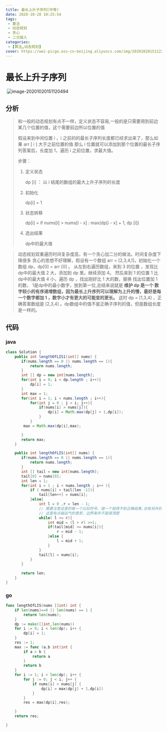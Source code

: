 ```yaml
---
title: 最长上升子序列[中等]
date: 2020-10-20 10:25:54
tags: 
 - 算法
 - 动态规划
 - 贪心
 - 二分插入
categories: 
 - [算法,动态规划]
cover: https://wei-picgo.oss-cn-beijing.aliyuncs.com/img/20201020151122.png
---
```


# 最长上升子序列

​	![image-20201020151120494](https://wei-picgo.oss-cn-beijing.aliyuncs.com/img/20201020151122.png)

## 分析

> 和一般的动态规划有点不一样，定义状态不容易,一般的是只需要用到前边某几个位置的值，这个需要前边所以位置的值
>
> 假设来到中间位置 i ，i 之前的的最长子序列长度都已经求出来了，那么如果 arr [ i ] 大于之前位置的值 那么 i 位置就可以添加到那个位置的最长子序列答案后，长度加 1，遍历 i 之前位置，求最大值。
>
> 步骤：
>
> 1. 定义状态
>
>    dp [i] ： 以 i 结尾的数组的最大上升子序列的长度
>
> 2. 初始化
>
>    dp[i] = 1
>
> 3. 状态转移
>
>    dp[i] = if nums[i] > nums[i - x] : max(dp[i - x] + 1, dp [i])
>
> 4. 选出结果
>
>    dp中的最大值

> 动态规划双重遍历时间复杂度高，有一个贪心加二分的做法。时间复杂度下降很多
> 贪心的思想不好理解，假设有一个数组 arr = [2,3,4,1]，初始化一个数组 dp，dp[0] = arr [0] 。
> 从左到右遍历数组，来到 3 的位置 ，发现比 dp中的最大值 2 大，添加到 dp 里。继续添加 4。
> 然后来到 1 的位置 1 比 dp中的最大值 4 小，遍历 dp ，找出刚好比 1 大的数，替换 找出位置加 1 的数，
> 1是dp中的最小数字，放到第一位,总结来说就是 **维护 dp 是一个 数字较小的有序递增数组，因为最长上升序列可以理解为上升的慢，最好是每一个数字都加 1 ，数字小才有更大的可能变的更长。**
> 这时 dp = [1,3,4] ，正确答案数组是 [2,3,4] 。dp数组中的值不是正确子序列的值，但是数组长度是一样的。

## 代码

### java

```java
class Solution {
    public int lengthOfLIS1(int[] nums) {
       if(nums.length == 0 || nums.length == 1){
           return nums.length;
       } 
       int [] dp = new int[nums.length];
       for(int i = 0; i < dp.length ; i++){
           dp[i] = 1;
       }
       int max = 1;
       for(int i = 1; i < nums.length ; i++){
           for(int j = 0 ; j < i; j++){
               if(nums[i] > nums[j]){
                   dp[i] = Math.max(dp[j] + 1,dp[i]);
               }
           }
        max = Math.max(dp[i],max);

       }
       return max;
    }

    public int lengthOfLIS(int[] nums) {
       if(nums.length == 0 || nums.length == 1){
           return nums.length;
       } 
       int [] tail = new int[nums.length];
       tail[0] = nums[0];
       int len = 1;
       for(int i = 1 ; i < nums.length ; i++ ){
           if ( nums[i] > tail[len -1]){
               tail[len++] = nums[i];
           }else{
               int l = 0 ,r = len - 1;
               // 需要注意这里的每一个比较符号，错一个就得不到正确结果,也有另外的写法，符合可能需要全部改变。
               // 这里有点碰运气的意思，边界条件不是很清楚 
               while( l <= r){
                   int mid = (l + r) >>1;
                   if(tail[mid] >= nums[i]){
                       r = mid - 1;
                   }else {
                       l = mid + 1;
                   }
               }
               tail[l] = nums[i];
           }
       }
      
       return len;
    }
}
```

### go

```go
func lengthOfLIS(nums []int) int {
	if len(nums)==0 || len(nums) == 1 {
		return len(nums);
	}
	dp := make([]int,len(nums))
	for i := 0; i < len(dp); i++ {
		dp[i] = 1;
	}
	res := 1;
	max := func (a,b int)int {
		if a > b {
			return a
		}
		return b
	}
	for i := 1; i < len(dp); i++ {
		for j := 0; j < i; j++ {
			if nums[i] > nums[j] {
				dp[i] = max(dp[j] + 1,dp[i])
			}
		}
		res = max(dp[i],res);

	}
	return res;

}
```